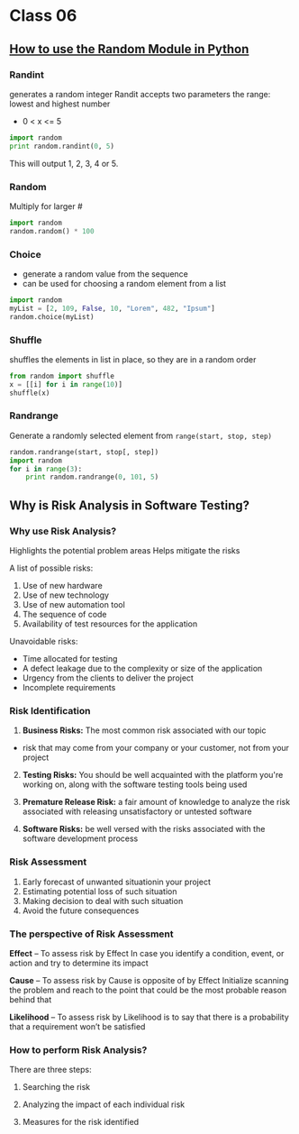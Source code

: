 # Class 06

## [How to use the Random Module in Python](https://www.pythonforbeginners.com/random/how-to-use-the-random-module-in-python)

### Randint

generates a random integer
Randit accepts two parameters the range: lowest and highest number

- 0 < x <= 5

```python
import random
print random.randint(0, 5)
```

This will output 1, 2, 3, 4 or 5.

### Random

Multiply for larger #

```python
import random
random.random() * 100
```

### Choice

- generate a random value from the sequence
- can be used for choosing a random element from a list

```python
import random
myList = [2, 109, False, 10, "Lorem", 482, "Ipsum"]
random.choice(myList)
```

### Shuffle

shuffles the elements in list in place, so they are in a random order

```python
from random import shuffle
x = [[i] for i in range(10)]
shuffle(x)
```

### Randrange

Generate a randomly selected element from `range(start, stop, step)`

```python
random.randrange(start, stop[, step])
import random
for i in range(3):
    print random.randrange(0, 101, 5)
```

## Why is Risk Analysis in Software Testing?

### Why use Risk Analysis?

Highlights the potential problem areas
Helps mitigate the risks

A list of possible risks:

1. Use of new hardware
2. Use of new technology
3. Use of new automation tool
4. The sequence of code
5. Availability of test resources for the application

Unavoidable risks:

- Time allocated for testing
- A defect leakage due to the complexity or size of the application
- Urgency from the clients to deliver the project
- Incomplete requirements

### Risk Identification

1. **Business Risks:** The most common risk associated with our topic

- risk that may come from your company or your customer, not from your project

2. **Testing Risks:** You should be well acquainted with the platform you're working on, along with the software testing tools being used

3. **Premature Release Risk:** a fair amount of knowledge to analyze the risk associated with releasing unsatisfactory or untested software

4. **Software Risks:** be well versed with the risks associated with the software development process

### Risk Assessment

1. Early forecast of unwanted situationin your project
2. Estimating potential loss of such situation
3. Making decision to deal with such situation
4. Avoid the future consequences

### The perspective of Risk Assessment

**Effect** – To assess risk by Effect
In case you identify a condition, event, or action and try to determine its impact

**Cause** – To assess risk by Cause is opposite of by Effect
Initialize scanning the problem and reach to the point that could be the most probable reason behind that

**Likelihood** – To assess risk by Likelihood is to say that there is a probability that a requirement won’t be satisfied

### How to perform Risk Analysis?

There are three steps:

1. Searching the risk

2. Analyzing the impact of each individual risk

3. Measures for the risk identified
